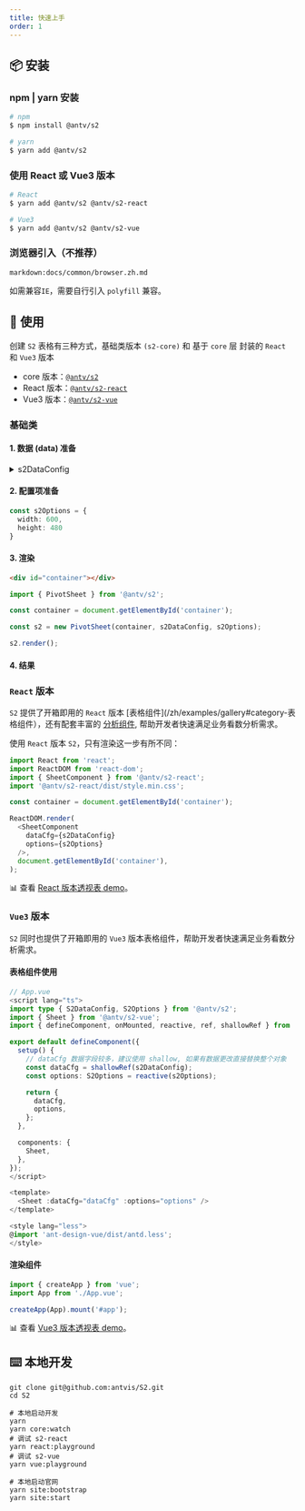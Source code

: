 ```yaml
---
title: 快速上手
order: 1
---
```

## 📦 安装

### npm | yarn 安装

```bash
# npm
$ npm install @antv/s2

# yarn
$ yarn add @antv/s2
```

### 使用 React 或 Vue3 版本

```bash
# React
$ yarn add @antv/s2 @antv/s2-react

# Vue3
$ yarn add @antv/s2 @antv/s2-vue
```

### 浏览器引入（不推荐）

`markdown:docs/common/browser.zh.md`

如需兼容`IE`，需要自行引入 `polyfill` 兼容。

## 🔨 使用

创建 `S2` 表格有三种方式，基础类版本 `(s2-core)` 和 基于 `core` 层 封装的 `React` 和 `Vue3` 版本

- core 版本：[`@antv/s2`](https://github.com/antvis/S2/tree/master/packages/s2-core)
- React 版本：[`@antv/s2-react`](https://github.com/antvis/S2/tree/master/packages/s2-react)
- Vue3 版本：[`@antv/s2-vue`](https://github.com/antvis/S2/tree/master/packages/s2-vue)

### 基础类

#### 1. 数据 (data) 准备

<details>
  <summary> s2DataConfig</summary>

```ts
const s2DataConfig = {
  fields: {
    rows: ['province', 'city'],
    columns: ['type'],
    values: ['price'],
  },
  data: [
    {
      province: "浙江",
      city: "杭州",
      type: "笔",
      price: "1",
    },
    {
      province: "浙江",
      city: "杭州",
      type: "纸张",
      price: "2",
    },
    {
      province: "浙江",
      city: "舟山",
      type: "笔",
      price: "17",
    },
    {
      province: "浙江",
      city: "舟山",
      type: "纸张",
      price: "6",
    },
    {
      province: "吉林",
      city: "丹东",
      type: "笔",
      price: "8",
    },
    {
      province: "吉林",
      city: "白山",
      type: "笔",
      price: "12",
    },
    {
      province: "吉林",
      city: "丹东",
      type: "纸张",
      price: "3",
    },
    {
      province: "吉林",
      city: "白山",
      type: "纸张",
      price: "25",
    },
    {
      province: "浙江",
      city: "杭州",
      type: "笔",
      cost: "0.5",
    },
    {
      province: "浙江",
      city: "杭州",
      type: "纸张",
      cost: "20",
    },
    {
      province: "浙江",
      city: "舟山",
      type: "笔",
      cost: "1.7",
    },
    {
      province: "浙江",
      city: "舟山",
      type: "纸张",
      cost: "0.12",
    },
    {
      province: "吉林",
      city: "丹东",
      type: "笔",
      cost: "10",
    },
    {
      province: "吉林",
      city: "白山",
      type: "笔",
      cost: "9",
    },
    {
      province: "吉林",
      city: "丹东",
      type: "纸张",
      cost: "3",
    },
    {
      province: "吉林",
      city: "白山",
      type: "纸张",
      cost: "1",
    }
  ]
};
```

</details>

#### 2. 配置项准备

```ts
const s2Options = {
  width: 600,
  height: 480
}
```

#### 3. 渲染

```html
<div id="container"></div>
```

```ts
import { PivotSheet } from '@antv/s2';

const container = document.getElementById('container');

const s2 = new PivotSheet(container, s2DataConfig, s2Options);

s2.render();
```

#### 4. 结果

<playground path='basic/pivot/demo/grid.ts' rid='container' height='400'></playground>

### `React` 版本

`S2` 提供了开箱即用的 `React` 版本 [表格组件](/zh/examples/gallery#category-表格组件），还有配套丰富的 [分析组件](/zh/examples/gallery#category-Tooltip), 帮助开发者快速满足业务看数分析需求。

使用 `React` 版本 `S2`，只有渲染这一步有所不同：

```ts
import React from 'react';
import ReactDOM from 'react-dom';
import { SheetComponent } from '@antv/s2-react';
import '@antv/s2-react/dist/style.min.css';

const container = document.getElementById('container');

ReactDOM.render(
  <SheetComponent
    dataCfg={s2DataConfig}
    options={s2Options}
  />,
  document.getElementById('container'),
);

```

​📊 查看 [React 版本透视表 demo](/zh/examples/react-component/sheet#pivot)。

### `Vue3` 版本

`S2` 同时也提供了开箱即用的 `Vue3` 版本表格组件，帮助开发者快速满足业务看数分析需求。

#### 表格组件使用

```ts
// App.vue
<script lang="ts">
import type { S2DataConfig, S2Options } from '@antv/s2';
import { Sheet } from '@antv/s2-vue';
import { defineComponent, onMounted, reactive, ref, shallowRef } from 'vue';

export default defineComponent({
  setup() {
    // dataCfg 数据字段较多，建议使用 shallow, 如果有数据更改直接替换整个对象
    const dataCfg = shallowRef(s2DataConfig);
    const options: S2Options = reactive(s2Options);

    return {
      dataCfg,
      options,
    };
  },

  components: {
    Sheet,
  },
});
</script>

<template>
  <Sheet :dataCfg="dataCfg" :options="options" />
</template>

<style lang="less">
@import 'ant-design-vue/dist/antd.less';
</style>
```

#### 渲染组件

```ts
import { createApp } from 'vue';
import App from './App.vue';

createApp(App).mount('#app');

```

​📊 查看 [Vue3 版本透视表 demo](https://codesandbox.io/s/s2-vue-hwg64q)。

## ⌨️ 本地开发

```shell
git clone git@github.com:antvis/S2.git
cd S2

# 本地启动开发
yarn
yarn core:watch
# 调试 s2-react
yarn react:playground
# 调试 s2-vue
yarn vue:playground

# 本地启动官网
yarn site:bootstrap
yarn site:start
```
